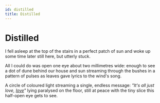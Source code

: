 ```yaml
---
id: distilled
title: Distilled
---
```


# Distilled

I fell asleep at the top of the stairs
in a perfect patch of sun
and woke up some time later
still here, but utterly stuck.

All I could do was open one eye
about two millimetres wide:
enough to see a dot of dune
behind our house and sun
streaming through the bushes
in a pattern of pulses as leaves
gave lyrics to the wind's song.

A circle of coloured light
streaming a single, endless message:
_"It's all just love, [love](https://www.youtube.com/watch?v=vmezIIrFQmY)"_
lying paralysed on the floor,
still at peace
with the tiny slice 
this half-open eye 
gets to see.